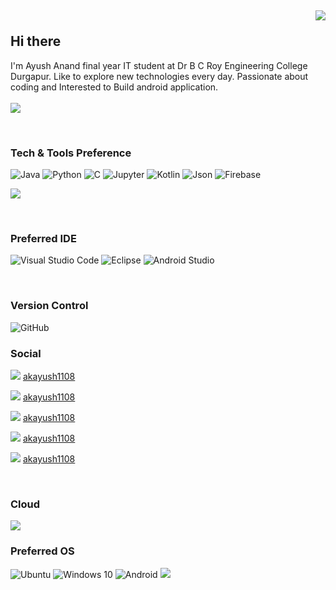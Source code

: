 ## <p align="right">![](https://komarev.com/ghpvc/?username=akayush1108&color=red)</p> Hi there 


I'm Ayush Anand final year IT student at Dr B C Roy Engineering College Durgapur. Like to explore new technologies every day. Passionate about coding and Interested to Build android application.
<br><br>
<a href="https://github.com/S3RP3NT/github-readme-stats">
<img align="center" SRC="https://github-readme-stats.vercel.app/api?username=akayush1108&show_icons=true&hide=contribs,prs&cache_seconds=86400&theme=material-palenight"/>
</a>

<br>

### Tech & Tools Preference

<img alt="Java" src="https://img.shields.io/badge/Java-ED8B00?style=for-the-badge&logo=java&logoColor=white" /> <img alt="Python" src="https://img.shields.io/badge/python%20-%2314354C.svg?&style=for-the-badge&logo=python&logoColor=white"/> <img alt="C" src="https://img.shields.io/badge/C-00599C?style=for-the-badge&logo=c&logoColor=white"/> <img alt="Jupyter" src="https://img.shields.io/badge/Jupyter%20-%23F37626.svg?&style=for-the-badge&logo=Jupyter&logoColor=white" /> <img alt="Kotlin" src="https://img.shields.io/badge/Kotlin-0095D5?&style=for-the-badge&logo=kotlin&logoColor=white" /> <img alt="Json" src="https://img.shields.io/badge/json-5E5C5C?style=for-the-badge&logo=json&logoColor=white" /> <img alt="Firebase" src="https://img.shields.io/badge/firebase-ffca28?style=for-the-badge&logo=firebase&logoColor=black"  />



<a href="https://github.com/akayush1108/github-readme-stats"><img align="center" src="https://github-readme-stats.vercel.app/api/top-langs/?username=akayush1108&layout=compact&theme=material-palenight" /></a>

<br>

### Preferred IDE

<img alt="Visual Studio Code" src="https://img.shields.io/badge/Visual_Studio_Code-0078D4?style=for-the-badge&logo=visual%20studio%20code&logoColor=white" /> <img alt="Eclipse" src="https://img.shields.io/badge/Eclipse-2C2255?style=for-the-badge&logo=eclipse&logoColor=white" /> <img alt="Android Studio" src="https://img.shields.io/badge/Android_Studio-3DDC84?style=for-the-badge&logo=android-studio&logoColor=white" />

<br>

### Version Control

<img alt="GitHub" src="https://img.shields.io/badge/github%20-%23121011.svg?&style=for-the-badge&logo=github&logoColor=white"/> 

<br>

### Social

<img src="https://img.shields.io/badge/LinkedIn-0077B5?style=for-the-badge&logo=linkedin&logoColor=white" /> [akayush1108](https://www.linkedin.com/in/akayush1108/ "LCO") 

<img src="https://img.shields.io/badge/Facebook-1877F2?style=for-the-badge&logo=facebook&logoColor=white" /> [akayush1108](https://www.facebook.com/akayush1108/ "LCO")

<img src="https://img.shields.io/badge/CodeChef-783F04?style=for-the-badge&logo=CodeChef&logoColor=white" /> [akayush1108](https://www.codechef.com/users/akayush1108/ "LCO")

<img src="https://img.shields.io/badge/-Hackerrank-2EC866?style=for-the-badge&logo=HackerRank&logoColor=white" /> [akayush1108](https://www.hackerrank.com/akayush1108 "LCO")

<img src="https://img.shields.io/badge/-LeetCode-FFA116?style=for-the-badge&logo=LeetCode&logoColor=black" /> [akayush1108](https://leetcode.com/akayush1108/ "LCO")

<br>

### Cloud 

<img src="https://img.shields.io/badge/Google_Cloud-4285F4?style=for-the-badge&logo=google-cloud&logoColor=white" />

<br>

### Preferred OS
<img alt="Ubuntu" src="https://img.shields.io/badge/Ubuntu-E95420?style=for-the-badge&logo=ubuntu&logoColor=white" /> <img alt="Windows 10" src="https://img.shields.io/badge/Windows-0078D6?style=for-the-badge&logo=windows&logoColor=white" /> <img alt="Android" src="https://img.shields.io/badge/Android-3DDC84?style=for-the-badge&logo=android&logoColor=white" /> <img src="https://img.shields.io/badge/Arch_Linux-1793D1?style=for-the-badge&logo=arch-linux&logoColor=white" />
